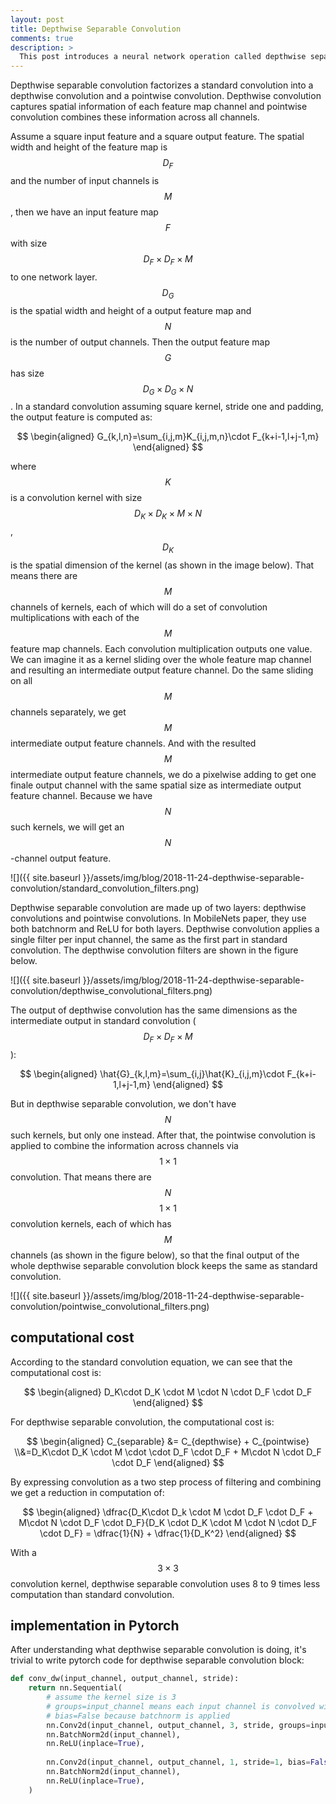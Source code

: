 ```yaml
---
layout: post
title: Depthwise Separable Convolution
comments: true
description: >
  This post introduces a neural network operation called depthwise separable convolution, which trades off between latency and accuracy.
---
```


Depthwise separable convolution factorizes a standard convolution into a depthwise convolution and a pointwise convolution. Depthwise convolution captures spatial information of each feature map channel and pointwise convolution combines these information across all channels.

Assume a square input feature and a square output feature. The spatial width and height of the feature map is $$D_F$$ and the number of input channels is $$M$$, then we have an input feature map $$F$$ with size $$D_F\times{D_F}\times{M}$$ to one network layer. $$D_G$$ is the spatial width and height of a output feature map and $$N$$ is the number of output channels. Then the output feature map $$G$$ has size $$D_G\times{D_G}\times{N}$$. In a standard convolution assuming square kernel, stride one and padding, the output feature is computed as:

$$
\begin{aligned}
G_{k,l,n}=\sum_{i,j,m}K_{i,j,m,n}\cdot F_{k+i-1,l+j-1,m}
\end{aligned}
$$

where $$K$$ is a convolution kernel with size $$D_K\times{D_K}\times{M}\times{N}$$, $$D_K$$ is the spatial dimension of the kernel (as shown in the image below). That means there are $$M$$ channels of kernels, each of which will do a set of convolution multiplications with each of the $$M$$ feature map channels. Each convolution multiplication outputs one value. We can imagine it as a kernel sliding over the whole feature map channel and resulting an intermediate output feature channel. Do the same sliding on all $$M$$ channels separately, we get $$M$$ intermediate output feature channels. And with the resulted $$M$$ intermediate output feature channels, we do a pixelwise adding to get one finale output channel with the same spatial size as intermediate output feature channel. Because we have $$N$$ such kernels, we will get an $$N$$-channel output feature.

![]({{ site.baseurl }}/assets/img/blog/2018-11-24-depthwise-separable-convolution/standard_convolution_filters.png)

Depthwise separable convolution are made up of two layers: depthwise convolutions and pointwise convolutions. In MobileNets paper, they use both batchnorm and ReLU for both layers. Depthwise convolution applies a single filter per input channel, the same as the first part in standard convolution. The depthwise convolution filters are shown in the figure below.

![]({{ site.baseurl }}/assets/img/blog/2018-11-24-depthwise-separable-convolution/depthwise_convolutional_filters.png)

The output of depthwise convolution has the same dimensions as the intermediate output in standard convolution ($$D_F\times{D_F}\times{M}$$):

$$
\begin{aligned}
\hat{G}_{k,l,m}=\sum_{i,j}\hat{K}_{i,j,m}\cdot F_{k+i-1,l+j-1,m}
\end{aligned}
$$

But in depthwise separable convolution, we don't have $$N$$ such kernels, but only one instead. After that, the pointwise convolution is applied to combine the information across channels via $$1\times{1}$$ convolution. That means there are $$N$$ $$1\times{1}$$ convolution kernels, each of which has $$M$$ channels (as shown in the figure below), so that the final output of the whole depthwise separable convolution block keeps the same as standard convolution.

![]({{ site.baseurl }}/assets/img/blog/2018-11-24-depthwise-separable-convolution/pointwise_convolutional_filters.png)

## computational cost
According to the standard convolution equation, we can see that the computational cost is:

$$
\begin{aligned}
D_K\cdot D_K \cdot M \cdot N \cdot D_F \cdot D_F
\end{aligned}
$$

For depthwise separable convolution, the computational cost is:

$$
\begin{aligned}
C_{separable} &= C_{depthwise} + C_{pointwise} \\&=D_K\cdot D_K \cdot M \cdot \cdot D_F \cdot D_F + M\cdot N \cdot D_F \cdot D_F
\end{aligned}
$$

By expressing convolution as a two step process of filtering and combining we get a reduction in computation of:

$$
\begin{aligned}
\dfrac{D_K\cdot D_k \cdot M \cdot D_F \cdot D_F + M\cdot N \cdot D_F \cdot D_F}{D_K \cdot D_K \cdot M \cdot N \cdot D_F \cdot D_F} = \dfrac{1}{N} + \dfrac{1}{D_K^2}
\end{aligned}
$$

With a $$3\times 3$$ convolution kernel, depthwise separable convolution uses 8 to 9 times less computation than standard convolution.

## implementation in Pytorch
After understanding what depthwise separable convolution is doing, it's trivial to write pytorch code for depthwise separable convolution block:

```python
def conv_dw(input_channel, output_channel, stride):
	return nn.Sequential(
		# assume the kernel size is 3
		# groups=input_channel means each input channel is convolved with its corresponding filter
		# bias=False because batchnorm is applied
		nn.Conv2d(input_channel, output_channel, 3, stride, groups=input_channel, bias=False),
		nn.BatchNorm2d(input_channel),
		nn.ReLU(inplace=True),
		
		nn.Conv2d(input_channel, output_channel, 1, stride=1, bias=False),
		nn.BatchNorm2d(input_channel),
		nn.ReLU(inplace=True),
	)
```
